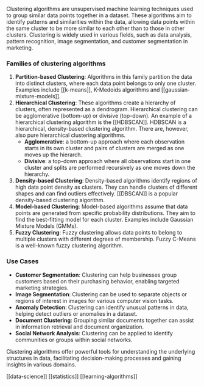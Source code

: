 Clustering algorithms are unsupervised machine learning techniques used to group similar data points together in a dataset. These algorithms aim to identify patterns and similarities within the data, allowing data points within the same cluster to be more similar to each other than to those in other clusters. Clustering is widely used in various fields, such as data analysis, pattern recognition, image segmentation, and customer segmentation in marketing.

### Families of clustering algorithms

1. **Partition-based Clustering**: Algorithms in this family partition the data into distinct clusters, where each data point belongs to only one cluster. Examples include [[k-means]], K-Medoids algorithms and [[gaussian-mixture-models]].
2. **Hierarchical Clustering**: These algorithms create a hierarchy of clusters, often represented as a dendrogram. Hierarchical clustering can be agglomerative (bottom-up) or divisive (top-down). An example of a hierarchical clustering algorithm is the [[HDBSCAN]]. HDBSCAN is a hierarchical, density-based clustering algorithm. There are, however, also pure hierarchical clustering algorithms.
	- __Agglomerative__: a bottom-up approach where each observation starts in its own cluster and pairs of clusters are merged as one moves up the hierarch.
	- __Divisive__: a top-down approach where all observations start in one cluster and splits are performed recursively as one moves down the hierarchy.
1. **Density-based Clustering**: Density-based algorithms identify regions of high data point density as clusters. They can handle clusters of different shapes and can find outliers effectively. [[DBSCAN]] is a popular density-based clustering algorithm.
2. **Model-based Clustering**: Model-based algorithms assume that data points are generated from specific probability distributions. They aim to find the best-fitting model for each cluster. Examples include Gaussian Mixture Models (GMMs).
3. **Fuzzy Clustering**: Fuzzy clustering allows data points to belong to multiple clusters with different degrees of membership. Fuzzy C-Means is a well-known fuzzy clustering algorithm.

### Use Cases

- **Customer Segmentation**: Clustering can help businesses group customers based on their purchasing behavior, enabling targeted marketing strategies.
- **Image Segmentation**: Clustering can be used to separate objects or regions of interest in images for various computer vision tasks.
- **Anomaly Detection**: Clustering can identify unusual patterns in data, helping detect outliers or anomalies in a dataset.
- **Document Clustering**: Grouping similar documents together can assist in information retrieval and document organization.
- **Social Network Analysis**: Clustering can be applied to identify communities or groups within social networks.

Clustering algorithms offer powerful tools for understanding the underlying structures in data, facilitating decision-making processes and gaining insights in various domains.

[[data-science]]
[[statistics]]
[[learning-algorithms]]